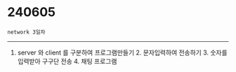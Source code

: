 # 240605

```
network 3일차
```

--- 

1. server 와 client 를 구분하여 프로그램만들기
   2. 문자입력하여 전송하기
   3. 숫자를 입력받아 구구단 전송
   4. 채팅 프로그램